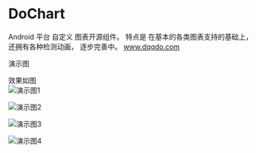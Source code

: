 # DoChart
Android 平台 自定义 图表开源组件。  特点是  在基本的各类图表支持的基础上，还拥有各种检测动画，  逐步完善中。
www.dqqdo.com

演示图

效果如图  
![演示图1](https://github.com/zmobs/DoChart/blob/master/image/demo.gif) 

![演示图2](https://github.com/zmobs/DoChart/blob/master/image/Screenshot_2017-02-21-18-38-32-746_com.dqqdo.doch.png) 

![演示图3](https://github.com/zmobs/DoChart/blob/master/image/Screenshot_2017-02-21-18-38-36-839_com.dqqdo.doch.png) 

![演示图4](https://github.com/zmobs/DoChart/blob/master/image/Screenshot_2017-02-21-18-38-44-340_com.dqqdo.doch.png) 
